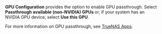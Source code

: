 &NewLine;

**GPU Configuration** provides the option to enable GPU passthrough. Select **Passthrough available (non-NVIDIA) GPUs** or, if your system has an NVIDIA GPU device, select **Use this GPU**.

For more information on GPU passthrough, see [TrueNAS Apps](https://www.truenas.com/docs/truenasapps/#gpu-passthrough).